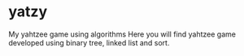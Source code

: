 # yatzy
My yahtzee game using algorithms
Here you will find yahtzee game developed using binary tree, linked list and sort. 
